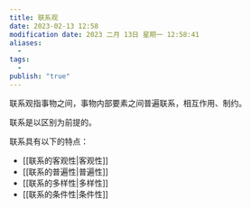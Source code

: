 ```yaml
---
title: 联系观
date: 2023-02-13 12:58
modification date: 2023 二月 13日 星期一 12:58:41
aliases:
  - 
tags:
  - 
publish: "true"
---
```


联系观指事物之间，事物内部要素之间普遍联系，相互作用、制约。

联系是以区别为前提的。

联系具有以下的特点：
- [[联系的客观性|客观性]]
- [[联系的普遍性|普遍性]]
- [[联系的多样性|多样性]]
- [[联系的条件性|条件性]]
